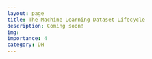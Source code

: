 ```yaml
---
layout: page
title: The Machine Learning Dataset Lifecycle
description: Coming soon!
img: 
importance: 4
category: DH
---
```

